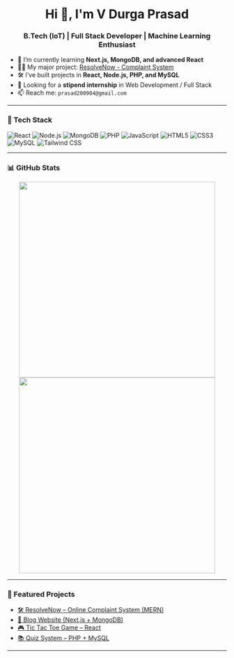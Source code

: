 <h1 align="center">Hi 👋, I'm V Durga Prasad</h1>
<h3 align="center">B.Tech (IoT) | Full Stack Developer | Machine Learning Enthusiast</h3>

- 🌱 I’m currently learning **Next.js, MongoDB, and advanced React**
- 👨‍💻 My major project: [ResolveNow - Complaint System](https://github.com/prasad200904/resolve-now-complaint-system)
- 🛠 I’ve built projects in **React, Node.js, PHP, and MySQL**
- 💼 Looking for a **stipend internship** in Web Development / Full Stack
- 📫 Reach me: `prasad200904@gmail.com`

---

### 🧰 Tech Stack
![React](https://img.shields.io/badge/-React-blue?style=flat-square&logo=react)
![Node.js](https://img.shields.io/badge/-Node.js-green?style=flat-square&logo=node.js)
![MongoDB](https://img.shields.io/badge/-MongoDB-brightgreen?style=flat-square&logo=mongodb)
![PHP](https://img.shields.io/badge/-PHP-blue?style=flat-square&logo=php)
![JavaScript](https://img.shields.io/badge/-JavaScript-yellow?style=flat-square&logo=javascript)
![HTML5](https://img.shields.io/badge/-HTML5-orange?style=flat-square&logo=html5)
![CSS3](https://img.shields.io/badge/-CSS3-blue?style=flat-square&logo=css3)
![MySQL](https://img.shields.io/badge/-MySQL-blue?style=flat-square&logo=mysql)
![Tailwind CSS](https://img.shields.io/badge/-TailwindCSS-06B6D4?style=flat-square&logo=tailwindcss)

---

### 📊 GitHub Stats
<p align="center">
  <img src="https://github-readme-stats.vercel.app/api?username=prasad200904&show_icons=true&theme=radical" width="450"/>
  <img src="https://github-readme-streak-stats.herokuapp.com/?user=prasad200904&theme=radical" width="450"/>
</p>

---

### 📂 Featured Projects
- [🛠 ResolveNow – Online Complaint System (MERN)](https://github.com/prasad200904/resolve-now-complaint-system)
- [📝 Blog Website (Next.js + MongoDB)](https://github.com/prasad200904/Blog-Website)
- [🎮 Tic Tac Toe Game – React](https://github.com/prasad200904/tic-tac-toe-game-react)
- [📚 Quiz System – PHP + MySQL](https://github.com/prasad200904/Quiz-System)

---
